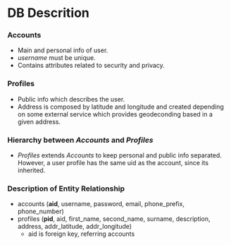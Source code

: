 # DB Descrition

### Accounts

- Main and personal info of user.
- *username* must be unique.
- Contains attributes related to security and privacy.

### Profiles

- Public info which describes the user.
- Address is composed by latitude and longitude and created depending on some external service which provides geodeconding based in a given address.

### Hierarchy between *Accounts* and *Profiles*

- *Profiles* extends *Accounts* to keep personal and public info separated. However, a user profile has the same uid as the account, since its inherited.

### Description of Entity Relationship 

- accounts (**aid**, username, password, email, phone_prefix, phone_number)
- profiles (**pid**, aid, first_name, second_name, surname, description, address, addr_latitude, addr_longitude)
    - aid is foreign key, referring accounts
